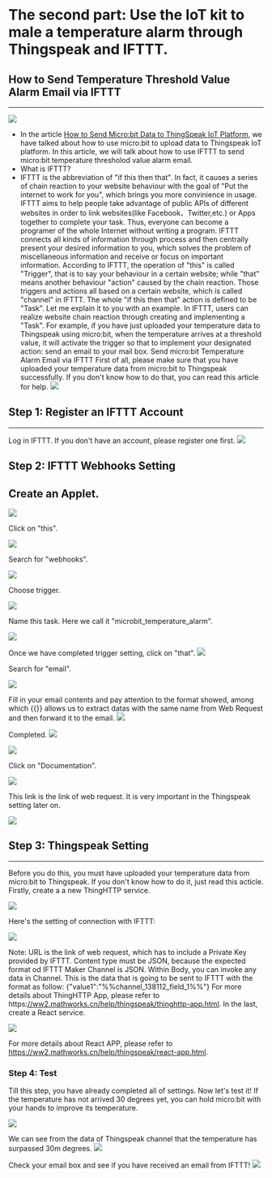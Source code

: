 # The second part: Use the IoT kit to male a temperature alarm through Thingspeak and IFTTT.

## How to Send Temperature Threshold Value Alarm Email via IFTTT
---
![](./images/case_ifttt_01.jpg)
- In the article [How to Send Micro:bit Data to ThingSpeak IoT Platform](https://www.elecfreaks.com/12224.html), we have talked about how to use micro:bit to upload data to Thingspeak IoT platform. In this article, we will talk about how to use IFTTT to send micro:bit temperature thresholod value alarm email.
- What is IFTTT?
- IFTTT is the abbreviation of "if this then that". In fact, it causes a series of chain reaction to your website behaviour with the goal of "Put the internet to work for you", which brings you more convinience in usage. IFTTT aims to help people take advantage of public APIs of different websites in order to link websites(like Facebook、Twitter,etc.) or Apps together to complete your task. Thus, everyone can become a programer of the whole Internet without writing a program. IFTTT connects all kinds of information through process and then centrally present your desired information to you, which solves the problem of miscellaneous information and receive or focus on important information. According to IFTTT, the operation of "this" is called "Trigger", that is to say your behaviour in a certain website; while "that" means another behaviour "action" caused by the chain reaction. Those triggers and actions all based on a certain website, which is called "channel" in IFTTT. The whole "if this then that" action is defined to be "Task". Let me explain it to you with an example. In IFTTT, users can realize website chain reaction through creating and implementing a "Task". For example, if you have just uploaded your temperature data to Thingspeak using micro:bit, when the temperature arrives at a threshold value, it will activate the trigger so that to implement your designated action: send an email to your mail box.
Send micro:bit Temperature Alarm Email via IFTTT
First of all, please make sure that you have uploaded your temperature data from micro:bit to Thingspeak successfully. If you don't know how to do that, you can read this article for help. 
![](./images/case_ifttt_02.png)

## Step 1: Register an IFTTT Account
---
Log in IFTTT. If you don't have an account, please register one first.
![](./images/case_ifttt_03.png)
 

## Step 2: IFTTT Webhooks Setting

Create an Applet.
---
![](./images/case_ifttt_04.png)

Click on "this". 

![](./images/case_ifttt_05.png)

Search for "webhooks".

![](./images/case_ifttt_06.png)

Choose trigger. 

![](./images/case_ifttt_07.png)

Name this task. Here we call it "microbit_temperature_alarm". 

![](./images/case_ifttt_08.png)

Once we have completed trigger setting, click on "that". 
![](./images/case_ifttt_09.png)

Search for "email". 

![](./images/case_ifttt_10.png)

Fill in your email contents and pay attention to the format showed, among which {{}} allows us to extract datas with the same name from Web Request and then forward it to the email.
![](./images/case_ifttt_11.png)

Completed. 
![](./images/case_ifttt_12.png)

![](./images/case_ifttt_22.png)

Click on "Documentation". 

![](./images/case_ifttt_13.png)

This link is the link of web request. It is very important in the Thingspeak setting later on. 

![](./images/case_ifttt_14.png)

## Step 3: Thingspeak Setting
---
Before you do this, you must have uploaded your temperature data from micro:bit to Thingspeak. If you don't know how to do it, just read this acticle. Firstly, create a a new ThingHTTP service. 

![](./images/case_ifttt_15.png)

Here's the setting of connection with IFTTT: 

 ![](./images/case_ifttt_16.png)

Note:
URL is the link of web request, which has to include a Private Key provided by IFTTT.
Content type must be JSON, because the expected format od IFTTT Maker Channel is JSON.
Within Body, you can invoke any data in Channel. This is the data that is going to be sent to IFTTT with the format as follow: {"value1":"%%channel_138112_field_1%%"}
For more details about ThingHTTP App, please refer to https:[//ww2.mathworks.cn/help/thingspeak/thinghttp-app.html](https://ww2.mathworks.cn/help/thingspeak/thinghttp-app.html). In the last, create a React service. 

 ![](./images/case_ifttt_17.png)

For more details about React APP, please refer to https://ww2.mathworks.cn/help/thingspeak/react-app.html.
### Step 4: Test
Till this step, you have already completed all of settings. Now let's test it! If the temperature has not arrived 30 degrees yet, you can hold micro:bit with your hands to improve its temperature.
 
![](./images/case_ifttt_18.png)

We can see from the data of Thingspeak channel that the temperature has surpassed 30m degrees. 
 ![](./images/case_ifttt_19.png)

Check your email box and see if you have received an email from IFTTT! 
![](./images/case_ifttt_20.png)


